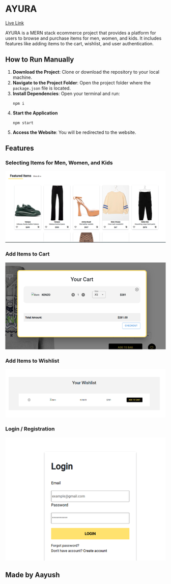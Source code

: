 
<h1>AYURA</h1>
<p><a href="https://sarraayush.github.io/Ayura/">Live Link</a></p>
<p>AYURA is a MERN stack ecommerce project that provides a platform for users to browse and purchase items for men, women, and kids. It includes features like adding items to the cart, wishlist, and user authentication.</p>

<h2>How to Run Manually</h2>
<ol>
<li><strong>Download the Project</strong>: Clone or download the repository to your local machine.</li>
<li><strong>Navigate to the Project Folder</strong>: Open the project folder where the <code>package.json</code> file is located.</li>
<li><strong>Install Dependencies</strong>: Open your terminal and run:
<pre><code>npm i</code></pre>
</li>
<li><strong>Start the Application</strong>
<pre><code>npm start</code></pre>
</li>
<li><strong>Access the Website</strong>: You will be redirected to the website.</li>
</ol>

<h2>Features</h2>

<h3>Selecting Items for Men, Women, and Kids</h3>
<p><img src="ReadmeImages/items.png" alt="Items for men, women, kids" width="600"></p>

<h3>Add Items to Cart</h3>
<p><img src="ReadmeImages/cart.png" alt="Add to cart" width="600"></p>

<h3>Add Items to Wishlist</h3>
<p><img src="ReadmeImages/wishlist.png" alt="Add to wishlist" width="600"></p>

<h3>Login / Registration</h3>
<p><img src="ReadmeImages/login.png" alt="Login / Registration" width="600"></p>

<h2>Made by Aayush</h2>
